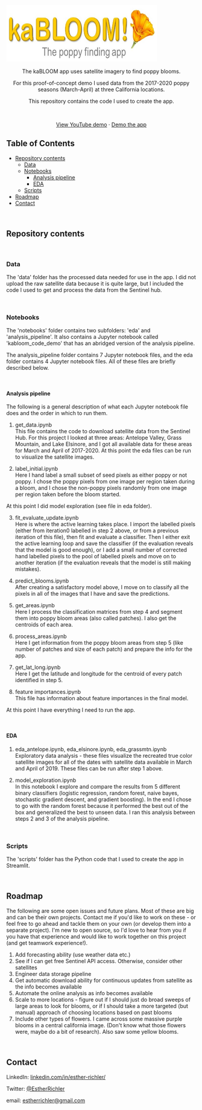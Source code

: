<img src="scripts/kabloom.jpg" alt="Logo" width="400" height="150">

<br />

<p align="center">The kaBLOOM app uses satellite imagery to find poppy blooms.</p>
    
<p align="center">For this proof-of-concept demo I used data from the 2017-2020 poppy seasons (March-April) at three California locations.</p>
    
<p align="center">This repository contains the code I used to create the app.</p>

<br />

<p align="center">
<a href="https://youtu.be/guCyMfn1zSo">View YouTube demo</a>
·
<a href="http://35.164.63.227:8501/">Demo the app</a>
    </p>
    
    
    
## Table of Contents

* [Repository contents](#repository-contents)
    * [Data](#data)
    * [Notebooks](#notebooks)
      * [Analysis pipeline](#analysis-pipeline)
      * [EDA](#eda)
    * [Scripts](#scripts)
* [Roadmap](#roadmap)
* [Contact](#contact)



<br />

<!-- REPOSITORY CONTENTS -->
## Repository contents


<br />

<!-- DATA -->
### Data

The 'data' folder has the processed data needed for use in the app. I did not upload the raw satellite data because it is quite large, but I included the code I used to get and process the data from the Sentinel hub.


<br />

<!-- NOTEBOOKS -->
### Notebooks

The 'notebooks' folder contains two subfolders: 'eda' and 'analysis_pipeline'. It also contains a Jupyter notebook called 'kabloom_code_demo' that has an abridged version of the analysis pipeline.

The analysis_pipeline folder contains 7 Jupyter notebook files, and the eda folder contains 4 Jupyter notebook files. All of these files are briefly described below.

<br />

<!-- ANALYSIS_PIPELINE -->
#### Analysis pipeline

The following is a general description of what each Jupyter notebook file does and the order in which to run them.

1. get_data.ipynb <br /> This file contains the code to download satellite data from the Sentinel Hub. For this project I looked at three areas: Antelope Valley, Grass Mountain, and Lake Elsinore, and I got all available data for these areas for March and April of 2017-2020. At this point the eda files can be run to visualize the satellite images.


2. label_initial.ipynb <br /> Here I hand label a small subset of seed pixels as either poppy or not poppy. I chose the poppy pixels from one image per region taken during a bloom, and I chose the non-poppy pixels randomly from one image per region taken before the bloom started.

At this point I did model exploration (see file in eda folder).


3. fit_evaluate_update.ipynb <br /> Here is where the active learning takes place. I import the labelled pixels (either from iteration0 labelled in step 2 above, or from a previous iteration of this file), then fit and evaluate a classifier. Then I either exit the active learning loop and save the classifier (if the evaluation reveals that the model is good enough), or I add a small number of corrected hand labelled pixels to the pool of labelled pixels and move on to another iteration (if the evaluation reveals that the model is still making mistakes).


4. predict_blooms.ipynb <br /> After creating a satisfactory model above, I move on to classify all the pixels in all of the images that I have and save the predictions.


5. get_areas.ipynb <br /> Here I process the classification matrices from step 4 and segment them into poppy bloom areas (also called patches). I also get the centroids of each area.


6. process_areas.ipynb <br /> Here I get information from the poppy bloom areas from step 5 (like number of patches and size of each patch) and prepare the info for the app. 


7. get_lat_long.ipynb <br /> Here I get the latitude and longitude for the centroid of every patch identified in step 5.


8. feature importances.ipynb <br /> This file has information about feature importances in the final model.


At this point I have everything I need to run the app.


<br />

<!-- EDA -->
#### EDA

1. eda_antelope.ipynb, eda_elsinore.ipynb, eda_grassmtn.ipynb <br /> Exploratory data analysis - these files visualize the recreated true color satellite images for all of the dates with satellite data available in March and April of 2019. These files can be run after step 1 above.


2. model_exploration.ipynb <br /> In this notebook I explore and compare the results from 5 different binary classifiers (logistic regression, random forest, naive bayes, stochastic gradient descent, and gradient boosting). In the end I chose to go with the random forest because it performed the best out of the box and generalized the best to unseen data. I ran this analysis between steps 2 and 3 of the analysis pipeline.



<br />

<!-- SCRIPTS -->
### Scripts

The 'scripts' folder has the Python code that I used to create the app in Streamlit.



<br />

<!-- ROADMAP -->
## Roadmap

The following are some open issues and future plans. Most of these are big and can be their own projects. Contact me if you'd like to work on these - or feel free to go ahead and tackle them on your own (or develop them into a separate project). I'm new to open source, so I'd love to hear from you if you have that experience and would like to work together on this project (and get teamwork experience!).


1. Add forecasting ability (use weather data etc.)
2. See if I can get free Sentinel API access. Otherwise, consider other satellites
3. Engineer data storage pipeline
4. Get automatic download ability for continuous updates from satellite as the info becomes available
5. Automate the online analysis as info becomes available
6. Scale to more locations - figure out if I should  just do broad sweeps of large areas to look for blooms, or if I should take a more targeted (but manual) approach of choosing locations based on past blooms
7. Include other types of flowers. I came across some massive purple blooms in a central california image. (Don't know what those flowers were, maybe do a bit of research). Also saw some yellow blooms.



<br />

<!-- CONTACT -->
## Contact

LinkedIn: [linkedin.com/in/esther-richler/](https://www.linkedin.com/in/esther-richler/)

Twitter: [@EstherRichler](https://twitter.com/estherrichler)

email: [estherrichler@gmail.com](estherrichler@gmail.com)